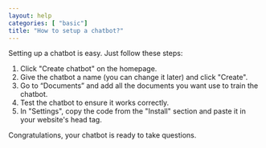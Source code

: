 ```yaml
---
layout: help
categories: [ "basic"]
title: "How to setup a chatbot?"
---
```


Setting up a chatbot is easy. Just follow these steps:

1. Click "Create chatbot" on the homepage.
2. Give the chatbot a name (you can change it later) and click "Create".
3. Go to “Documents” and add all the documents you want use to train the chatbot.
5. Test the chatbot to ensure it works correctly.
6. In "Settings", copy the code from the "Install" section and paste it in your website's head tag.

Congratulations, your chatbot is ready to take questions.